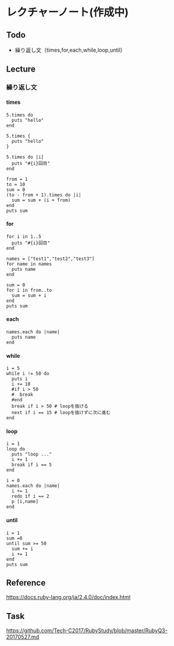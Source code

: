 # レクチャーノート(作成中)

## Todo
 - 繰り返し文（times,for,each,while,loop,until）

## Lecture

### 繰り返し文

#### times

```
5.times do 
  puts "hello"
end

5.times {
  puts "hello"
}

5.times do |i|
  puts "#{i}回目"
end
```

```
from = 1
to = 10
sum = 0
(to - from + 1).times do |i|
  sum = sum + (i + from)
end
puts sum
```

#### for

```
for i in 1..5
  puts "#{i}回目"
end

names = ["test1","test2","test3"]
for name in names
  puts name
end
```

```
sum = 0
for i in from..to
  sum = sum + i
end
puts sum
```

#### each

```
names.each do |name|
  puts name
end
```

#### while

```
i = 5
while i != 50 do
  puts i
  i += 10
  #if i > 50
  #  break
  #end
  break if i > 50 # loopを抜ける
  next if i == 15 # loopを抜けずに次に進む
end
```

#### loop

```
i = 1
loop do
  puts "loop ..."
  i += 1
  break if i == 5
end

i = 0
names.each do |name|
  i += 1
  redo if i == 2
  p [i,name]
end
```

#### until

```
i = 1
sum =0
until sum >= 50
  sum += i
  i += 1
end
puts sum 

```

## Reference
https://docs.ruby-lang.org/ja/2.4.0/doc/index.html

## Task
https://github.com/Tech-C2017/RubyStudy/blob/master/RubyQ3-20170527.md
